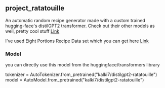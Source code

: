 <h2> project_ratatouille </h2>

An automatic random recipe generator made with a custom trained hugging-face's distilGPT2 transformer. Check out their other models as well, pretty cool stuff <a href='https://huggingface.co/models'>Link</a><br>

I've used Eight Portions Recipe Data set which you can get here <a href='https://eightportions.com/datasets/Recipes/'>Link</a>

<h3>Model</h3>
you can directly use this model from the huggingface/transformers library

tokenizer = AutoTokenizer.from_pretrained("kalki7/distilgpt2-ratatouille") <br>
model = AutoModel.from_pretrained("kalki7/distilgpt2-ratatouille")
